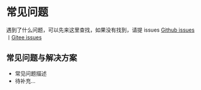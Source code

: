 # 常见问题

遇到了什么问题，可以先来这里查找，如果没有找到，请提 issues [Github issues](https://github.com/ialley-workshop-open/uni-halo/issues)丨[Gitee issues](https://gitee.com/ialley-workshop-open/uni-halo/issues)

## 常见问题与解决方案

- 常见问题描述
- 待补充...
